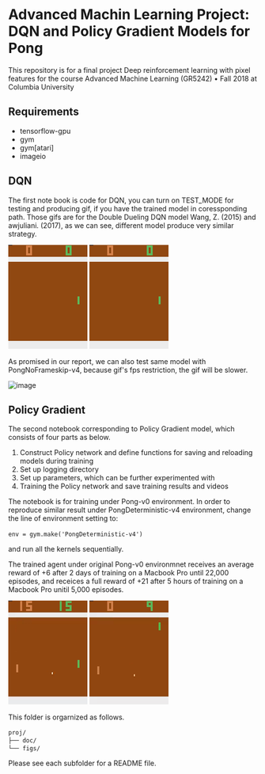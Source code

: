 # Advanced Machin Learning Project: DQN and Policy Gradient Models for Pong

This repository is for a final project Deep reinforcement learning with pixel features for the course Advanced Machine Learning (GR5242) • Fall 2018 at Columbia University

## Requirements

- tensorflow-gpu
- gym
- gym[atari]
- imageio

## DQN

The first note book is code for DQN, you can turn on TEST_MODE for testing and producing gif, if you have the trained model in coressponding path. Those gifs are for the Double Dueling DQN model Wang, Z. (2015) and awjuliani. (2017), as we can see, different model produce very similar strategy.

![image](figs/wang.gif)
![image](figs/deter.gif)

As promised in our report, we can also test same model with PongNoFrameskip-v4, because gif's fps restriction, the gif will be slower.

![image](figs/noFrameSkip.gif)

## Policy Gradient

The second notebook corresponding to Policy Gradient model, which consists of four parts as below.

1. Construct Policy network and define functions for saving and reloading models during training
2. Set up logging directory
3. Set up parameters, which can be further experimented with
4. Training the Policy network and save training results and videos

The notebook is for training under Pong-v0 environment. In order to reproduce similar result under PongDeterministic-v4 environment, change the line of environment setting to: 

`env = gym.make('PongDeterministic-v4')`

and run all the kernels sequentially.

The trained agent under original Pong-v0 environmnet receives an average reward of +6 after 2 days of training on a Macbook Pro until 22,000 episodes, and receices a full reward of +21 after 5 hours of training on a Macbook Pro unitil 5,000 episodes.

![image](figs/pg_reward%3D6.gif)
![image](figs/pg_reward%3D21.gif)


This folder is orgarnized as follows.

```
proj/
├── doc/
└── figs/
```

Please see each subfolder for a README file.

